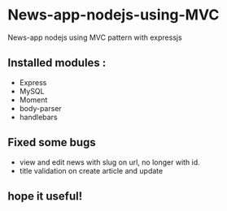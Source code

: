 # News-app-nodejs-using-MVC
News-app nodejs using MVC pattern with expressjs

<h2>Installed modules :</h2>
<ul>
  <li>Express</li>
  <li>MySQL</li>
  <li>Moment</li>
  <li>body-parser</li>
  <li>handlebars</li>
</ul>

<h2>Fixed some bugs</h2>
<ul>
  <li>view and edit news with slug on url, no longer with id.</li>
  <li>title validation on create article and update</li>
</ul>

<h2>hope it useful!</h2>
